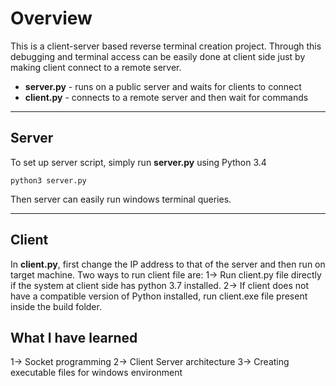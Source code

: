 # Overview
This is a client-server based reverse terminal creation project. Through this debugging and terminal access can be easily done at client side just by making client connect to a remote server. 

* **server.py** - runs on a public server and waits for clients to connect
* **client.py** - connects to a remote server and then wait for commands

***

## Server

To set up server script, simply run **server.py** using Python 3.4

`python3 server.py`

Then server can easily run windows terminal queries.

***

## Client

In **client.py**, first change the IP address to that of the server and then run on target machine. 
Two ways to run client file are:
1-> Run client.py file directly if the system at client side has python 3.7 installed.
2-> If client does not have a compatible version of Python installed, run client.exe file present inside the build folder.

## What I have learned
1-> Socket programming
2-> Client Server architecture
3-> Creating executable files for windows environment
